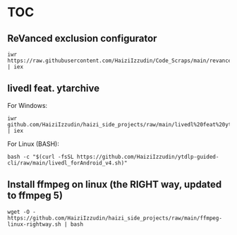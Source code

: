 # TOC

## ReVanced exclusion configurator
```
iwr https://raw.githubusercontent.com/HaiziIzzudin/Code_Scraps/main/revanced%20script.ps1 | iex
```



## livedl feat. ytarchive
For Windows:
```
iwr github.com/HaiziIzzudin/haizi_side_projects/raw/main/livedl%20feat%20ytarchive.ps1 | iex
```
For Linux (BASH):
```
bash -c "$(curl -fsSL https://github.com/HaiziIzzudin/ytdlp-guided-cli/raw/main/livedl_forAndroid_v4.sh)"
```



## Install ffmpeg on linux (the RIGHT way, updated to ffmpeg 5)
```
wget -O - https://github.com/HaiziIzzudin/haizi_side_projects/raw/main/ffmpeg-linux-rightway.sh | bash
```
